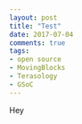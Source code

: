```yaml
---
layout: post
title: "Test"
date: 2017-07-04
comments: true
tags:
- open source
- MovingBlocks
- Terasology
- GSoC
---
```

<link rel="stylesheet" href="https://cdnjs.cloudflare.com/ajax/libs/octicons/4.4.0/font/octicons.css"/>
<script src="https://ajax.googleapis.com/ajax/libs/jquery/1.12.0/jquery.min.js"></script>
<script type="text/javascript" src="/js/github-buttons.js"></script> 

Hey

<div class="github-button" url="https://github.com/Terasology/AdventureAssets/pull/14"></div>

<div class="github-button" url="https://github.com/MovingBlocks/Terasology/pull/2994"></div>

<div class="github-button" url="https://github.com/Terasology/WildAnimals/issues/7"></div>

<div class="github-button" url="https://github.com/MovingBlocks/Terasology/issues/2995"></div>